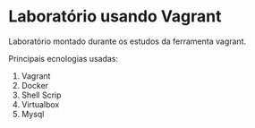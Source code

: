 # Laboratório usando Vagrant

Laboratório montado durante os estudos da ferramenta vagrant.

Principais ecnologias usadas:
1. Vagrant
2. Docker
3. Shell Scrip
4. Virtualbox
5. Mysql

